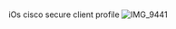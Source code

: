 #

 iOs    cisco   secure   client   profile
![IMG_9441](https://github.com/mermeroo/cisco-secure-client/assets/131429982/e88ff649-c91e-44ca-87d8-b79232554509)
